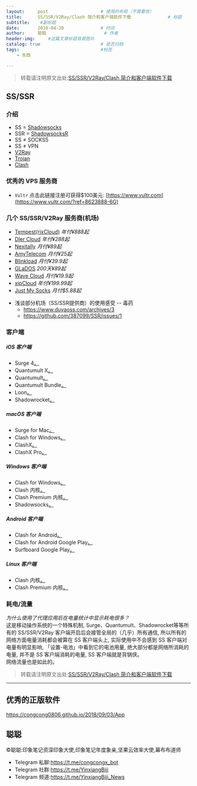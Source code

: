 ```yaml
---
layout:     post                    # 使用的布局（不需要改）
title:      SS/SSR/V2Ray/Clash 简介和客户端软件下载              # 标题 
subtitle:    #副标题
date:       2018-04-20              # 时间
author:     聪聪                      # 作者
header-img:     #这篇文章标题背景图片
catalog: true                       # 是否归档
tags:                               #标签
    - 东西

---
```

> 转载请注明原文出处:[SS/SSR/V2Ray/Clash 简介和客户端软件下载](https://congcong0806.github.io/2018/04/20/SS)

## SS/SSR

### 介绍
- SS = [Shadowsocks](https://zh.wikipedia.org/wiki/Shadowsocks)
- SSR = [ShadowsocksR](https://zh.wikipedia.org/wiki/ShadowsocksR)
- SS ≠ SOCKS5
- SS ≠ VPN
- [V2Ray](https://www.v2ray.com)
- [Trojan](https://github.com/trojan-gfw/trojan)
- [Clash](https://github.com/Dreamacro/clash)

### 优秀的 VPS 服务商
* `Vultr` 
点击此链接注册可获得$100美元: [https://www.vultr.com](https://www.vultr.com/?ref=8623888-6G)

### 几个 SS/SSR/V2Ray 服务商(机场)
* [Tempest(rixCloud)](https://tempestapp.io/aff.php?aff=397) *年付¥888起*
* [Dler Cloud](https://dlercloud.com/auth/register?affid=8079) *年付¥288起*
* [Nexitally](https://bit.ly/2mJQpTf) *月付¥89起*
* [AmyTelecom](https://www.amysecure.com/aff.php?aff=3) *月付¥25起*
* [Blinkload](https://blinkload.to/aff/Y3SH) *月付¥39.9起*
* [GLaDOS](https://glados.work/landing/NXKI7-MX0LD-7BP2F-QUZSA) *200天¥89起*
* [Wave Cloud](https://a.lhy.one/auth/register?code=YMFU) *月付¥19.9起*
* [xipCloud](https://xipcloud.com/zh) *年付¥199.99起*
* [Just My Socks](https://bit.ly/2mJ1FPC) *月付$5.88起*

<!--
* [i119](https://i119.co/auth/register?code=Gxkm) *月付¥6起*
 -->


* 浅谈部分机场（SS/SSR提供商）的使用感受 -- 毒药
    - <https://www.duyaoss.com/archives/3>
    - <https://github.com/387099/SSR/issues/1>

### 客户端

##### iOS 客户端
- Surge 4[。](https://apps.apple.com/us/app/id1442620678)
- Quantumult X[。](https://apps.apple.com/us/app/quantumult-x/id1443988620)
- Quantumult[。](https://apps.apple.com/us/app/quantumult/id1252015438)
- Quantumult Bundle[。](https://apps.apple.com/us/app-bundle/quantumult-x-upgrade/id1482985563)
- Loon[。](https://apps.apple.com/us/app/loon/id1373567447)
- Shadowrocket[。](https://apps.apple.com/us/app/shadowrocket/id932747118)

##### macOS 客户端
- Surge for Mac[。](http://nssurge.com)
- Clash for Windows[。](https://github.com/Fndroid/clash_for_windows_pkg/releases)
- ClashX[。](https://github.com/yichengchen/clashX/releases)
- ClashX Pro[。](https://install.appcenter.ms/users/clashx/apps/clashx-pro/distribution_groups/public)

##### Windows 客户端
- Clash for Windows[。](https://github.com/Fndroid/clash_for_windows_pkg/releases)
- Clash 内核[。](https://github.com/Dreamacro/clash/releases)
- Clash Premium 内核[。](https://github.com/Dreamacro/clash/releases/tag/premium)
- Shadowsocks[。](https://github.com/shadowsocks/shadowsocks-windows/releases)

##### Android 客户端
- Clash for Android[。](https://github.com/Kr328/ClashForAndroid/releases)
- Clash for Android Google Play[。](https://play.google.com/store/apps/details?id=com.github.kr328.clash)
- Surfboard Google Play[。](https://play.google.com/store/apps/details?id=com.getsurfboard) 

##### Linux 客户端
- Clash 内核[。](https://github.com/Dreamacro/clash/releases)
- Clash Premium 内核[。](https://github.com/Dreamacro/clash/releases/tag/premium)

### 耗电/流量
*为什么使用了代理应用后在电量统计中显示耗电很多？*<br/>
这是移动操作系统的一个特殊机制, Surge、Quantumult、Shadowrocket等等所有的 SS/SSR/V2Ray 客户端开启后会接管全局的（几乎）所有通信, 所以所有的网络方面电量消耗都会被算在 SS 客户端头上, 实际使用中不会感到 SS 客户端对电量有明显影响, 「设置-电池」中看到它的电池用量, 绝大部分都是网络所消耗的电量, 并不是 SS 客户端消耗的电量, SS 客户端就是背锅侠。<br>
网络流量也是如此的。


> 转载请注明原文出处:[SS/SSR/V2Ray/Clash 简介和客户端软件下载](https://congcong0806.github.io/2018/04/20/SS)

- - - -

## 优秀的正版软件
<https://congcong0806.github.io/2018/09/03/App>

## 聪聪
&copy;聪聪:印象笔记资深印象大使,印象笔记年度象亲,坚果云效率大使,幕布布道师

* Telegram 私聊:<https://t.me/congcongx_bot>
* Telegram 社群:<https://t.me/YinxiangBiji>
* Telegram 频道:<https://t.me/YinxiangBiji_News>